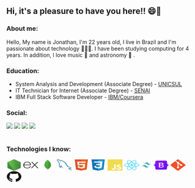 ## Hi, it's a pleasure to have you here!! 😄👋

### About me:

Hello, My name is Jonathan, I'm 22 years old, I live in Brazil and I'm passionate about technology 👨🏻‍💻. I have been studying computing for 4 years. In addition, I love music 🎵 and astronomy 🌌 .

### Education:

- System Analysis and Development (Associate Degree) - <a href="https://www.cruzeirodosulvirtual.com.br/">UNICSUL</a>
- IT Technician for Internet (Associate Degree) - <a href="https://www.fiemg.com.br/senai/">SENAI</a>
- IBM Full Stack Software Developer - <a href="https://www.coursera.org/account/accomplishments/professional-cert/297YK7ZHWHLC?utm_source=link&utm_medium=certificate&utm_content=cert_image&utm_campaign=pdf_header_button&utm_product=prof">IBM/Coursera</a>

### Social:

<div> 
  <a href="https://www.linkedin.com/in/jonathandeoliveirarocha/"><img src="https://img.shields.io/badge/-LinkedIn-%230077B5?style=for-the-badge&logo=linkedin&logoColor=white"></a>
  <a href="https://api.whatsapp.com/send?phone=5531999414881&text=Hello!!"><img src="https://img.shields.io/badge/-whatsapp-%25230077B5?style=for-the-badge&logo=whatsapp&logoColor=white"></img></a>
  <a href = "mailto:jonathandeoliveirarocha2002@gmail.com"><img src="https://img.shields.io/badge/Gmail-D14836?style=for-the-badge&logo=gmail&logoColor=white"></a>
  <a href = "https://somerelate.vercel.app/aboutme"><img src="https://img.shields.io/badge/Portfolio-%236929C4.svg?style=for-the-badge&logo=firefox&logoColor=white"></a>
</div>

<br />

### Technologies I know:

<div style="display: inline_block">
  <img align="center" alt="Node.js" height="30" width="40" src="https://raw.githubusercontent.com/devicons/devicon/master/icons/nodejs/nodejs-original.svg">
  <img align="center" alt="Express" height="30" width="40" src="https://raw.githubusercontent.com/devicons/devicon/master/icons/express/express-original.svg">
  <img align="center" alt="MongoDB" height="30" width="40" src="https://raw.githubusercontent.com/devicons/devicon/master/icons/mongodb/mongodb-original.svg">
  <img align="center" alt="MongoDB" height="30" width="40" src="https://raw.githubusercontent.com/devicons/devicon/master/icons/mysql/mysql-original.svg">
  <img align="center" alt="HTML" height="30" width="40" src="https://raw.githubusercontent.com/devicons/devicon/master/icons/html5/html5-original.svg">
  <img align="center" alt="CSS" height="30" width="40" src="https://raw.githubusercontent.com/devicons/devicon/master/icons/css3/css3-original.svg">
  <img align="center" alt="JavaScript" height="30" width="40" src="https://raw.githubusercontent.com/devicons/devicon/master/icons/javascript/javascript-plain.svg">
  <img align="center" alt="React" height="30" width="40" src="https://raw.githubusercontent.com/devicons/devicon/master/icons/react/react-original.svg">
  <img align="center" alt="Tailwind" height="30" src="https://raw.githubusercontent.com/github/explore/80688e429a7d4ef2fca1e82350fe8e3517d3494d/topics/tailwind/tailwind.png">
  <img align="center" alt="Bootstrap" height="30" width="40" src="https://raw.githubusercontent.com/devicons/devicon/master/icons/bootstrap/bootstrap-original.svg">
  <img align="center" alt="Git" height="30" width="40" src="https://raw.githubusercontent.com/devicons/devicon/master/icons/git/git-original.svg">
  <img align="center" alt="GitHub" height="30" width="40" src="https://raw.githubusercontent.com/devicons/devicon/master/icons/github/github-original.svg">
</div>
